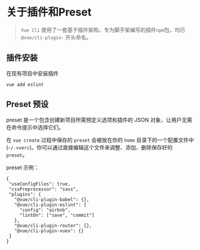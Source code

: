 # 关于插件和Preset

> `Vue Cli` 使用了一套基于插件架构，专为脚手架编写的插件`npm`包，均已 `@vue/cli-plugin-` 开头命名。

## 插件安装

在现有项目中安装插件

```
vue add eslint
```

## Preset 预设

 preset 是一个包含创建新项目所需预定义选项和插件的 JSON 对象，让用户无需在命令提示中选择它们。

 在 `vue create` 过程中保存的 `preset` 会被放在你的 `home` 目录下的一个配置文件中 (`~/.vuerc`)。你可以通过直接编辑这个文件来调整、添加、删除保存好的 `preset`。

 preset 示例：
 
 ```
 {
  "useConfigFiles": true,
  "cssPreprocessor": "sass",
  "plugins": {
    "@vue/cli-plugin-babel": {},
    "@vue/cli-plugin-eslint": {
      "config": "airbnb",
      "lintOn": ["save", "commit"]
    },
    "@vue/cli-plugin-router": {},
    "@vue/cli-plugin-vuex": {}
  }
}
 ```